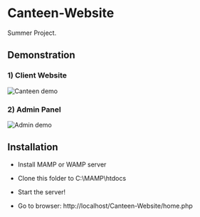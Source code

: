 # Canteen-Website

Summer Project.

## Demonstration

### 1) Client Website
<img src="./Images/Canteen demo.gif" alt="Canteen demo"/>

<br />

### 2) Admin Panel
<img src="./Images/Admin demo.gif" alt="Admin demo"/>

<br />

## Installation

- Install MAMP or WAMP server

- Clone this folder to C:\MAMP\htdocs

- Start the server!

- Go to browser: http://localhost/Canteen-Website/home.php
